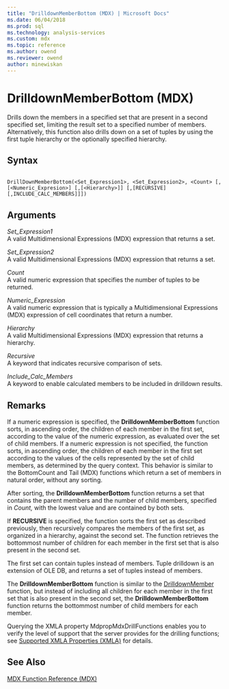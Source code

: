 ```yaml
---
title: "DrilldownMemberBottom (MDX) | Microsoft Docs"
ms.date: 06/04/2018
ms.prod: sql
ms.technology: analysis-services
ms.custom: mdx
ms.topic: reference
ms.author: owend
ms.reviewer: owend
author: minewiskan
---
```

# DrilldownMemberBottom (MDX)


  Drills down the members in a specified set that are present in a second specified set, limiting the result set to a specified number of members. Alternatively, this function also drills down on a set of tuples by using the first tuple hierarchy or the optionally specified hierarchy.  
  
## Syntax  
  
```  
  
DrillDownMemberBottom(<Set_Expression1>, <Set_Expression2>, <Count> [,[<Numeric_Expresion>] [,[<Hierarchy>]] [,[RECURSIVE][,INCLUDE_CALC_MEMBERS]]])  
```  
  
## Arguments  
 *Set_Expression1*  
 A valid Multidimensional Expressions (MDX) expression that returns a set.  
  
 *Set_Expression2*  
 A valid Multidimensional Expressions (MDX) expression that returns a set.  
  
 *Count*  
 A valid numeric expression that specifies the number of tuples to be returned.  
  
 *Numeric_Expression*  
 A valid numeric expression that is typically a Multidimensional Expressions (MDX) expression of cell coordinates that return a number.  
  
 *Hierarchy*  
 A valid Multidimensional Expressions (MDX) expression that returns a hierarchy.  
  
 *Recursive*  
 A keyword that indicates recursive comparison of sets.  
  
 *Include_Calc_Members*  
 A keyword to enable calculated members to be included in drilldown results.  
  
## Remarks  
 If a numeric expression is specified, the **DrilldownMemberBottom** function sorts, in ascending order, the children of each member in the first set, according to the value of the numeric expression, as evaluated over the set of child members. If a numeric expression is not specified, the function sorts, in ascending order, the children of each member in the first set according to the values of the cells represented by the set of child members, as determined by the query context. This behavior is similar to the BottomCount and Tail (MDX) functions which return a set of members in natural order, without any sorting.  
  
 After sorting, the **DrilldownMemberBottom** function returns a set that contains the parent members and the number of child members, specified in *Count,* with the lowest value and are contained by both sets.  
  
 If **RECURSIVE** is specified, the function sorts the first set as described previously, then recursively compares the members of the first set, as organized in a hierarchy, against the second set. The function retrieves the bottommost number of children for each member in the first set that is also present in the second set.  
  
 The first set can contain tuples instead of members. Tuple drilldown is an extension of OLE DB, and returns a set of tuples instead of members.  
  
 The **DrilldownMemberBottom** function is similar to the [DrilldownMember](../mdx/drilldownmember-mdx.md) function, but instead of including all children for each member in the first set that is also present in the second set, the **DrilldownMemberBottom** function returns the bottommost number of child members for each member.  
  
 Querying the XMLA property MdpropMdxDrillFunctions enables you to verify the level of support that the server provides for the drilling functions; see [Supported XMLA Properties &#40;XMLA&#41;](https://docs.microsoft.com/bi-reference/xmla/xml-elements-properties/propertylist-element-supported-xmla-properties) for details.  
  
## See Also  
 [MDX Function Reference &#40;MDX&#41;](../mdx/mdx-function-reference-mdx.md)  
  
  
